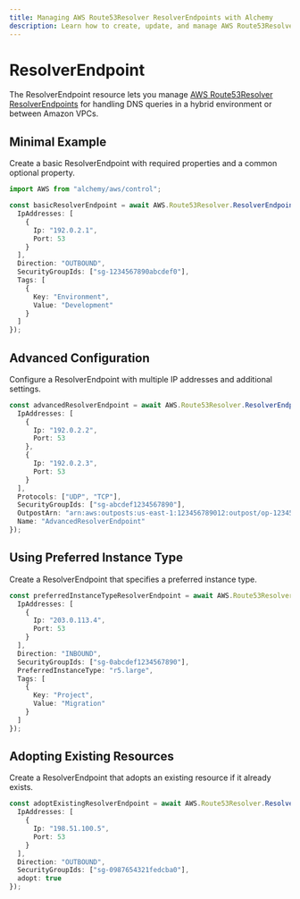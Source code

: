 ```yaml
---
title: Managing AWS Route53Resolver ResolverEndpoints with Alchemy
description: Learn how to create, update, and manage AWS Route53Resolver ResolverEndpoints using Alchemy Cloud Control.
---
```


# ResolverEndpoint

The ResolverEndpoint resource lets you manage [AWS Route53Resolver ResolverEndpoints](https://docs.aws.amazon.com/route53resolver/latest/userguide/) for handling DNS queries in a hybrid environment or between Amazon VPCs.

## Minimal Example

Create a basic ResolverEndpoint with required properties and a common optional property.

```ts
import AWS from "alchemy/aws/control";

const basicResolverEndpoint = await AWS.Route53Resolver.ResolverEndpoint("basicResolverEndpoint", {
  IpAddresses: [
    {
      Ip: "192.0.2.1",
      Port: 53
    }
  ],
  Direction: "OUTBOUND",
  SecurityGroupIds: ["sg-1234567890abcdef0"],
  Tags: [
    {
      Key: "Environment",
      Value: "Development"
    }
  ]
});
```

## Advanced Configuration

Configure a ResolverEndpoint with multiple IP addresses and additional settings.

```ts
const advancedResolverEndpoint = await AWS.Route53Resolver.ResolverEndpoint("advancedResolverEndpoint", {
  IpAddresses: [
    {
      Ip: "192.0.2.2",
      Port: 53
    },
    {
      Ip: "192.0.2.3",
      Port: 53
    }
  ],
  Protocols: ["UDP", "TCP"],
  SecurityGroupIds: ["sg-abcdef1234567890"],
  OutpostArn: "arn:aws:outposts:us-east-1:123456789012:outpost/op-1234567890abcdef0",
  Name: "AdvancedResolverEndpoint"
});
```

## Using Preferred Instance Type

Create a ResolverEndpoint that specifies a preferred instance type.

```ts
const preferredInstanceTypeResolverEndpoint = await AWS.Route53Resolver.ResolverEndpoint("preferredInstanceTypeResolverEndpoint", {
  IpAddresses: [
    {
      Ip: "203.0.113.4",
      Port: 53
    }
  ],
  Direction: "INBOUND",
  SecurityGroupIds: ["sg-0abcdef1234567890"],
  PreferredInstanceType: "r5.large",
  Tags: [
    {
      Key: "Project",
      Value: "Migration"
    }
  ]
});
```

## Adopting Existing Resources

Create a ResolverEndpoint that adopts an existing resource if it already exists.

```ts
const adoptExistingResolverEndpoint = await AWS.Route53Resolver.ResolverEndpoint("adoptExistingResolverEndpoint", {
  IpAddresses: [
    {
      Ip: "198.51.100.5",
      Port: 53
    }
  ],
  Direction: "OUTBOUND",
  SecurityGroupIds: ["sg-0987654321fedcba0"],
  adopt: true
});
```